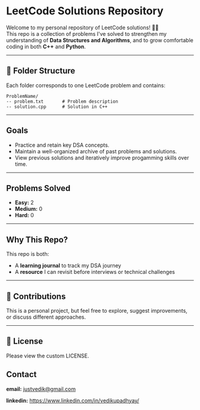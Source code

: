 # LeetCode Solutions Repository

Welcome to my personal repository of LeetCode solutions! 🧠✨  
This repo is a collection of problems I've solved to strengthen my understanding of **Data Structures and Algorithms**, and to grow comfortable coding in both **C++** and **Python**.

---

## 📁 Folder Structure

Each folder corresponds to one LeetCode problem and contains:

```plaintext
ProblemName/
-- problem.txt       # Problem description
-- solution.cpp      # Solution in C++
```

---

## Goals

- Practice and retain key DSA concepts.
- Maintain a well-organized archive of past problems and solutions.
- View previous solutions and iteratively improve progamming skills over time.

---

## Problems Solved

- **Easy:** 2
- **Medium:** 0
- **Hard:** 0 

---

## Why This Repo?

This repo is both:
- A **learning journal** to track my DSA journey
- A **resource** I can revisit before interviews or technical challenges

---

## 🤝 Contributions

This is a personal project, but feel free to explore, suggest improvements, or discuss different approaches.

---

## 📎 License

Please view the custom LICENSE.

## Contact

**email:** justvedik@gmail.com

**linkedin:** https://www.linkedin.com/in/vedikupadhyay/
